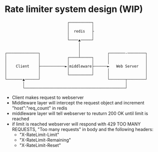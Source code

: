 # Rate limiter system design (WIP)

```
                            ┌──────────┐
                            │          │
                            │  redis   ├
                            │          │              
                            └────▲─────┘              
                                 │                    
                                 │                    
┌──────────────┐                 │            ┌───────-────────┐
│              │            ┌────┴─────┐      │                │
│              │            │          │      │                │
│    Client    ├───────────►│middleware├──────►   Web Server   │
│              │            │          │      │                │
│              │            └──────────┘      │                │
└───────▲──────┘                              └───────┬────────┘
        │                                             │
        └─────────────────────────────────────────────┘
```

- Client makes request to webserver
- Middleware layer will intercept the request object and increment "host":"req_count" in redis
- middleware layer will tell webserver to reuturn 200 OK until limit is reached
- if limit is reached webserver will respond with 429 TOO MANY REQUESTS, "Too many requests" in body and the following headers:
    - "X-RateLimit-Limit"
    - "X-RateLimit-Remaining"
    - "X-RateLimit-Reset"
